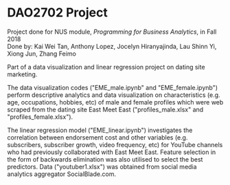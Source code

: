 # DAO2702 Project
Project done for NUS module, <i>Programming for Business Analytics</i>, in Fall 2018
<br> Done by: Kai Wei Tan, Anthony Lopez, Jocelyn Hiranyajinda, Lau Shinn Yi, Xiong Jun, Zhang Feimo

Part of a data visualization and linear regression project on dating site marketing.

The data visualization codes ("EME_male.ipynb" and "EME_female.ipynb") perform descriptive analytics and data visualization on characteristics (e.g. age, occupations, hobbies, etc) of male and female profiles which were web scraped from the dating site East Meet East ("profiles_male.xlsx" and "profiles_female.xlsx").

The linear regression model ("EME_linear.ipynb") investigates the correlation between endorsement cost and other variables (e.g. subscribers, subscriber growth, video frequency, etc) for YouTube channels who had previously collaborated with East Meet East. Feature selection in the form of backwards elimination was also utilised to select the best predictors. Data ("youtuber1.xlsx") was obtained from social media analytics aggregator SocialBlade.com.

